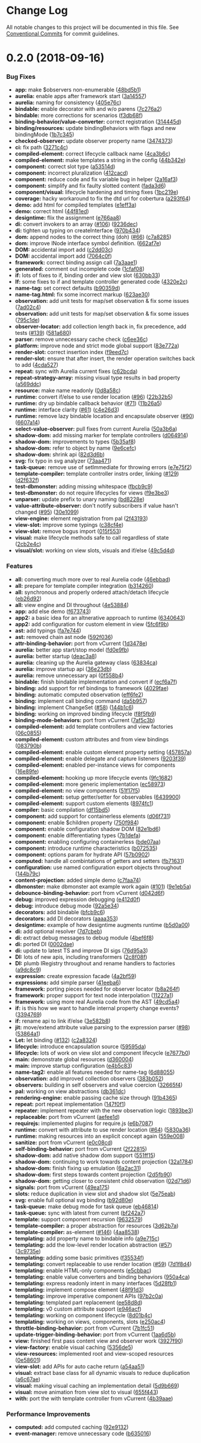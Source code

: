 # Change Log

All notable changes to this project will be documented in this file.
See [Conventional Commits](https://conventionalcommits.org) for commit guidelines.

<a name="0.2.0"></a>
# 0.2.0 (2018-09-16)

### Bug Fixes

* **app:** make $observers non-enumerable ([48bd5b1](https://github.com/aurelia/aurelia/commit/48bd5b1))
* **aurelia:** enable apps after framework start ([3a14557](https://github.com/aurelia/aurelia/commit/3a14557))
* **aurelia:** naming for consistency ([405e76c](https://github.com/aurelia/aurelia/commit/405e76c))
* **bindable:** enable decorator with and w/o parens ([7c276a2](https://github.com/aurelia/aurelia/commit/7c276a2))
* **bindable:** more corrections for scenarios ([f3db68f](https://github.com/aurelia/aurelia/commit/f3db68f))
* **binding-behavior/value-converter:** correct registration ([314445d](https://github.com/aurelia/aurelia/commit/314445d))
* **binding/resources:** update bindingBehaviors with flags and new bindingMode ([1b7c345](https://github.com/aurelia/aurelia/commit/1b7c345))
* **checked-observer:** update observer property name ([3474373](https://github.com/aurelia/aurelia/commit/3474373))
* **ci:** fix path ([3271c4c](https://github.com/aurelia/aurelia/commit/3271c4c))
* **compiled-element:** correct lifecycle callback name ([4ca3b6c](https://github.com/aurelia/aurelia/commit/4ca3b6c))
* **compiled-element:** make templates a string in the config ([44b342e](https://github.com/aurelia/aurelia/commit/44b342e))
* **component:** correct slot type ([a53514d](https://github.com/aurelia/aurelia/commit/a53514d))
* **component:** incorrect pluralization ([412cacd](https://github.com/aurelia/aurelia/commit/412cacd))
* **component:** reduce code and fix variable bug in helper ([2a16af3](https://github.com/aurelia/aurelia/commit/2a16af3))
* **component:** simplify and fix faulty slotted content ([fada3d6](https://github.com/aurelia/aurelia/commit/fada3d6))
* **component/visual:** lifecycle hardening and timing fixes ([1bc219e](https://github.com/aurelia/aurelia/commit/1bc219e))
* **coverage:** hacky workaround to fix the dtd url for cobertura ([a293f64](https://github.com/aurelia/aurelia/commit/a293f64))
* **demo:** add html for compiled templates ([e1eff3a](https://github.com/aurelia/aurelia/commit/e1eff3a))
* **demo:** correct html ([44f81ed](https://github.com/aurelia/aurelia/commit/44f81ed))
* **designtime:** flix the assignment ([e766aa8](https://github.com/aurelia/aurelia/commit/e766aa8))
* **di:** convert invokers to an array ([#106](https://github.com/aurelia/aurelia/issues/106)) ([9236dec](https://github.com/aurelia/aurelia/commit/9236dec))
* **di:** tighten up typing on createInterface ([970b434](https://github.com/aurelia/aurelia/commit/970b434))
* **dom:** append nodes to the correct thing (doh) ([#66](https://github.com/aurelia/aurelia/issues/66)) ([c7a8285](https://github.com/aurelia/aurelia/commit/c7a8285))
* **dom:** improve INode interface symbol definition. ([662af7e](https://github.com/aurelia/aurelia/commit/662af7e))
* **DOM:** accidental import add ([c2dd03c](https://github.com/aurelia/aurelia/commit/c2dd03c))
* **DOM:** accidental import add ([7064c0f](https://github.com/aurelia/aurelia/commit/7064c0f))
* **framework:** correct binding assign call ([7a3aae1](https://github.com/aurelia/aurelia/commit/7a3aae1))
* **generated:** comment out incomplete code ([1cfaf08](https://github.com/aurelia/aurelia/commit/1cfaf08))
* **if:** lots of fixes to if, binding order and view slot ([630bb33](https://github.com/aurelia/aurelia/commit/630bb33))
* **If:** some fixes to if and template controller generated code ([4320e2c](https://github.com/aurelia/aurelia/commit/4320e2c))
* **name-tag:** set correct defaults ([b90359d](https://github.com/aurelia/aurelia/commit/b90359d))
* **name-tag.html:** fix some incorrect markup ([623ae30](https://github.com/aurelia/aurelia/commit/623ae30))
* **observation:** add unit tests for map/set observation & fix some issues ([7ad02c4](https://github.com/aurelia/aurelia/commit/7ad02c4))
* **observation:** add unit tests for map/set observation & fix some issues ([795c1de](https://github.com/aurelia/aurelia/commit/795c1de))
* **observer-locator:** add collection length back in, fix precedence, add tests ([#139](https://github.com/aurelia/aurelia/issues/139)) ([581a680](https://github.com/aurelia/aurelia/commit/581a680))
* **parser:** remove unnecessary cache check ([c6ee36c](https://github.com/aurelia/aurelia/commit/c6ee36c))
* **platform:** improve node and strict mode global support ([83e772a](https://github.com/aurelia/aurelia/commit/83e772a))
* **render-slot:** correct insertion index ([f9eed7c](https://github.com/aurelia/aurelia/commit/f9eed7c))
* **render-slot:** ensure that after insert, the render operation switches back to add ([4cda527](https://github.com/aurelia/aurelia/commit/4cda527))
* **repeat:** sync with Aurelia current fixes ([c62bcda](https://github.com/aurelia/aurelia/commit/c62bcda))
* **repeat-strategy-array:** missing visual type results in bad property ([a569ddc](https://github.com/aurelia/aurelia/commit/a569ddc))
* **resource:** make name readonly ([0d8a58c](https://github.com/aurelia/aurelia/commit/0d8a58c))
* **runtime:** convert if/else to use render location ([#96](https://github.com/aurelia/aurelia/issues/96)) ([22b32b5](https://github.com/aurelia/aurelia/commit/22b32b5))
* **runtime:** dry up bindable callback behavior ([#71](https://github.com/aurelia/aurelia/issues/71)) ([11b26a5](https://github.com/aurelia/aurelia/commit/11b26a5))
* **runtime:** interface clarity ([#61](https://github.com/aurelia/aurelia/issues/61)) ([c4e26d3](https://github.com/aurelia/aurelia/commit/c4e26d3))
* **runtime:** remove lazy bindable location and encapsulate observer ([#90](https://github.com/aurelia/aurelia/issues/90)) ([6607a14](https://github.com/aurelia/aurelia/commit/6607a14))
* **select-value-observer:** pull fixes from current Aurelia ([50a3b6a](https://github.com/aurelia/aurelia/commit/50a3b6a))
* **shadow-dom:** add missing marker for template controllers ([d064914](https://github.com/aurelia/aurelia/commit/d064914))
* **shadow-dom:** improvements to types ([5b35af8](https://github.com/aurelia/aurelia/commit/5b35af8))
* **shadow-dom:** refer to object by name ([9e6cefc](https://github.com/aurelia/aurelia/commit/9e6cefc))
* **shadow-dom:** shrink api ([82d3d6b](https://github.com/aurelia/aurelia/commit/82d3d6b))
* **svg:** fix typo in svg analyzer ([73aa471](https://github.com/aurelia/aurelia/commit/73aa471))
* **task-queue:** remove use of setImmediate for throwing errors ([e7e75f2](https://github.com/aurelia/aurelia/commit/e7e75f2))
* **template-compiler:** template controller instrs order, linking ([#129](https://github.com/aurelia/aurelia/issues/129)) ([d2f632f](https://github.com/aurelia/aurelia/commit/d2f632f))
* **test-dbmonster:** adding missing whitespace ([fbcb9c9](https://github.com/aurelia/aurelia/commit/fbcb9c9))
* **test-dbmonster:** do not require lifecycles for views ([f9e3be3](https://github.com/aurelia/aurelia/commit/f9e3be3))
* **unparser:** update prefix to unary naming ([bd8228e](https://github.com/aurelia/aurelia/commit/bd8228e))
* **value-attribute-observer:** don't notify subscribers if value hasn't changed ([#95](https://github.com/aurelia/aurelia/issues/95)) ([30e1099](https://github.com/aurelia/aurelia/commit/30e1099))
* **view-engine:** element registration from pal ([2f43193](https://github.com/aurelia/aurelia/commit/2f43193))
* **view-slot:** improve some typings ([c38cf4e](https://github.com/aurelia/aurelia/commit/c38cf4e))
* **view-slot:** remove bogus import ([015f553](https://github.com/aurelia/aurelia/commit/015f553))
* **visual:** make lifecycle methods safe to call regardless of state ([2cb2e4c](https://github.com/aurelia/aurelia/commit/2cb2e4c))
* **visual/slot:** working on view slots, visuals and if/else ([49c5d4d](https://github.com/aurelia/aurelia/commit/49c5d4d))


### Features

* **all:** converting much more over to real Aurelia code ([46ebbad](https://github.com/aurelia/aurelia/commit/46ebbad))
* **all:** prepare for template compiler integration ([b314260](https://github.com/aurelia/aurelia/commit/b314260))
* **all:** synchronous and properly ordered attach/detach lifecycle ([eb26d92](https://github.com/aurelia/aurelia/commit/eb26d92))
* **all:** view engine and DI throughout ([4e53884](https://github.com/aurelia/aurelia/commit/4e53884))
* **app:** add else demo ([f673743](https://github.com/aurelia/aurelia/commit/f673743))
* **app2:** a basic idea for an altnerative approach to runtime ([6340643](https://github.com/aurelia/aurelia/commit/6340643))
* **app2:** add configuration for custom element in view ([5fc6f9b](https://github.com/aurelia/aurelia/commit/5fc6f9b))
* **ast:** add typings ([fa7e744](https://github.com/aurelia/aurelia/commit/fa7e744))
* **ast:** removed chain ast node ([592f036](https://github.com/aurelia/aurelia/commit/592f036))
* **attr-binding-behavior:** port from vCurrent ([1d3478e](https://github.com/aurelia/aurelia/commit/1d3478e))
* **aurelia:** better app start/stop model ([fd0e9fb](https://github.com/aurelia/aurelia/commit/fd0e9fb))
* **aurelia:** better startup ([deac3a8](https://github.com/aurelia/aurelia/commit/deac3a8))
* **aurelia:** cleaning up the Aurelia gateway class ([63834ca](https://github.com/aurelia/aurelia/commit/63834ca))
* **aurelia:** improve startup api ([36e23db](https://github.com/aurelia/aurelia/commit/36e23db))
* **aurelia:** remove unnecessary api ([0f558b4](https://github.com/aurelia/aurelia/commit/0f558b4))
* **bindable:** finish bindable implementation and convert if ([ecf6a7f](https://github.com/aurelia/aurelia/commit/ecf6a7f))
* **binding:** add support for ref bindings to framework ([4029fae](https://github.com/aurelia/aurelia/commit/4029fae))
* **binding:** automatic computed observation ([eff6fe2](https://github.com/aurelia/aurelia/commit/eff6fe2))
* **binding:** implement call binding command ([da5b957](https://github.com/aurelia/aurelia/commit/da5b957))
* **binding:** implement ChangeSet ([#58](https://github.com/aurelia/aurelia/issues/58)) ([144b1c6](https://github.com/aurelia/aurelia/commit/144b1c6))
* **binding:** working on improved binding lifecycle ([f8f5fb9](https://github.com/aurelia/aurelia/commit/f8f5fb9))
* **binding-mode-behaviors:** port from vCurrent ([7af5c3b](https://github.com/aurelia/aurelia/commit/7af5c3b))
* **compiled-element:** add template controllers and view factories ([06c0855](https://github.com/aurelia/aurelia/commit/06c0855))
* **compiled-element:** custom attributes and from view bindings ([083790b](https://github.com/aurelia/aurelia/commit/083790b))
* **compiled-element:** enable custom element property setting ([457857a](https://github.com/aurelia/aurelia/commit/457857a))
* **compiled-element:** enable delegate and capture listeners ([9203f39](https://github.com/aurelia/aurelia/commit/9203f39))
* **compiled-element:** enabled per-instance views for components ([16e89fe](https://github.com/aurelia/aurelia/commit/16e89fe))
* **compiled-element:** hooking up more lifecycle events ([9fc1682](https://github.com/aurelia/aurelia/commit/9fc1682))
* **compiled-element:** more generic implementation ([ec58973](https://github.com/aurelia/aurelia/commit/ec58973))
* **compiled-element:** no view components ([51f17f5](https://github.com/aurelia/aurelia/commit/51f17f5))
* **compiled-element:** setup getter/setter for observables ([6439900](https://github.com/aurelia/aurelia/commit/6439900))
* **compiled-element:** support custom elements ([8974fc1](https://github.com/aurelia/aurelia/commit/8974fc1))
* **compiler:** basic compilation ([df15bd5](https://github.com/aurelia/aurelia/commit/df15bd5))
* **component:** add support for containerless elements ([d06f731](https://github.com/aurelia/aurelia/commit/d06f731))
* **component:** enable $children property ([750f984](https://github.com/aurelia/aurelia/commit/750f984))
* **component:** enable configuration shadow DOM ([82e1bd6](https://github.com/aurelia/aurelia/commit/82e1bd6))
* **component:** enable differentiating types ([7b1defa](https://github.com/aurelia/aurelia/commit/7b1defa))
* **component:** enabling configuring containerless ([bde07aa](https://github.com/aurelia/aurelia/commit/bde07aa))
* **component:** introduce runtime characteristics ([b072535](https://github.com/aurelia/aurelia/commit/b072535))
* **component:** options param for hydrate API ([57b0902](https://github.com/aurelia/aurelia/commit/57b0902))
* **computed:** handle all combintations of getters and setters ([fb71631](https://github.com/aurelia/aurelia/commit/fb71631))
* **configuration:** use named configuration export objects throughout ([144b79c](https://github.com/aurelia/aurelia/commit/144b79c))
* **content-projection:** added simple demo ([c7faa74](https://github.com/aurelia/aurelia/commit/c7faa74))
* **dbmonster:** make dbmonster aot example work again ([#101](https://github.com/aurelia/aurelia/issues/101)) ([9e1eb5a](https://github.com/aurelia/aurelia/commit/9e1eb5a))
* **debounce-binding-behavior:** port from vCurrent ([d042d6f](https://github.com/aurelia/aurelia/commit/d042d6f))
* **debug:** improved expression debugging ([e412d0f](https://github.com/aurelia/aurelia/commit/e412d0f))
* **debug:** introduce debug mode ([92a5e34](https://github.com/aurelia/aurelia/commit/92a5e34))
* **decorators:** add bindable ([bfcb9c6](https://github.com/aurelia/aurelia/commit/bfcb9c6))
* **decorators:** add DI decorators ([aaaa353](https://github.com/aurelia/aurelia/commit/aaaa353))
* **designtime:** example of how designtime augments runtime ([b5d0a00](https://github.com/aurelia/aurelia/commit/b5d0a00))
* **di:** add optional resolver ([7d7cbeb](https://github.com/aurelia/aurelia/commit/7d7cbeb))
* **di:** extract debug messages to debug module ([4bef6f8](https://github.com/aurelia/aurelia/commit/4bef6f8))
* **di:** ported DI ([0002dae](https://github.com/aurelia/aurelia/commit/0002dae))
* **di:** update to latest TS and improve DI sigs ([76d95a3](https://github.com/aurelia/aurelia/commit/76d95a3))
* **DI:** lots of new apis, including transformers ([2c8f08f](https://github.com/aurelia/aurelia/commit/2c8f08f))
* **DI:** plumb IRegistry throughout and rename handlers to factories ([a9dc8c9](https://github.com/aurelia/aurelia/commit/a9dc8c9))
* **expression:** create expression facade ([4a2bf59](https://github.com/aurelia/aurelia/commit/4a2bf59))
* **expressions:** add simple parser ([41eeba6](https://github.com/aurelia/aurelia/commit/41eeba6))
* **framework:** porting pieces needed for observer locator ([b8a264f](https://github.com/aurelia/aurelia/commit/b8a264f))
* **framework:** proper support for text node interpolation ([11227a1](https://github.com/aurelia/aurelia/commit/11227a1))
* **framework:** using more real Aurelia code from the AST ([49cd5a4](https://github.com/aurelia/aurelia/commit/49cd5a4))
* **if:** is this how we want to handle internal property change events? ([3394769](https://github.com/aurelia/aurelia/commit/3394769))
* **if:** rename api to link if/else ([3e582b8](https://github.com/aurelia/aurelia/commit/3e582b8))
* **jit:** move/extend attribute value parsing to the expression parser ([#98](https://github.com/aurelia/aurelia/issues/98)) ([53864a1](https://github.com/aurelia/aurelia/commit/53864a1))
* **Let:** let binding ([#132](https://github.com/aurelia/aurelia/issues/132)) ([c2a8324](https://github.com/aurelia/aurelia/commit/c2a8324))
* **lifecycle:** introduce encapsulation source ([59595da](https://github.com/aurelia/aurelia/commit/59595da))
* **lifecycle:** lots of work on view slot and component lifecycle ([e7677b0](https://github.com/aurelia/aurelia/commit/e7677b0))
* **main:** demonstrate global resources ([d360004](https://github.com/aurelia/aurelia/commit/d360004))
* **main:** improve startup configuration ([e4b5c83](https://github.com/aurelia/aurelia/commit/e4b5c83))
* **name-tag2:** enable all features needed for name-tag ([6d88055](https://github.com/aurelia/aurelia/commit/6d88055))
* **observation:** add improved collection observers ([383b052](https://github.com/aurelia/aurelia/commit/383b052))
* **observers:** building in self observers and value coercion ([32665f4](https://github.com/aurelia/aurelia/commit/32665f4))
* **pal:** working on view abstractions ([db361dc](https://github.com/aurelia/aurelia/commit/db361dc))
* **rendering-engine:** enable passing cache size through ([91b4365](https://github.com/aurelia/aurelia/commit/91b4365))
* **repeat:** port repeat implementation ([147f0f1](https://github.com/aurelia/aurelia/commit/147f0f1))
* **repeater:** implement repeater with the new observation logic ([1893be3](https://github.com/aurelia/aurelia/commit/1893be3))
* **replaceable:** port from vCurrent ([aefee1d](https://github.com/aurelia/aurelia/commit/aefee1d))
* **requirejs:** implemented plugins for require.js ([e6b7087](https://github.com/aurelia/aurelia/commit/e6b7087))
* **runtime:** convert with attribute to use render location ([#64](https://github.com/aurelia/aurelia/issues/64)) ([5830a36](https://github.com/aurelia/aurelia/commit/5830a36))
* **runtime:** making resources into an explicit concept again ([559e008](https://github.com/aurelia/aurelia/commit/559e008))
* **sanitize:** port from vCurrent ([e0c08cd](https://github.com/aurelia/aurelia/commit/e0c08cd))
* **self-binding-behavior:** port from vCurrent ([2f22815](https://github.com/aurelia/aurelia/commit/2f22815))
* **shadow-dom:** add native shadow dom support ([551ff15](https://github.com/aurelia/aurelia/commit/551ff15))
* **shadow-dom:** continuing to work towards content projection ([32a1784](https://github.com/aurelia/aurelia/commit/32a1784))
* **shadow-dom:** finish fixing up emulation ([6a2ac31](https://github.com/aurelia/aurelia/commit/6a2ac31))
* **shadow-dom:** first steps towards content projection ([2d5fb90](https://github.com/aurelia/aurelia/commit/2d5fb90))
* **shadow-dom:** getting closer to consistent child observation ([02d71d6](https://github.com/aurelia/aurelia/commit/02d71d6))
* **signals:** port from vCurrent ([49ea175](https://github.com/aurelia/aurelia/commit/49ea175))
* **slots:** reduce duplication in view slot and shadow slot ([5e75eab](https://github.com/aurelia/aurelia/commit/5e75eab))
* **svg:** enable full optional svg binding ([b92d80e](https://github.com/aurelia/aurelia/commit/b92d80e))
* **task-queue:** make debug mode for task queue ([eb46814](https://github.com/aurelia/aurelia/commit/eb46814))
* **task-queue:** sync with latest from current ([bf242a7](https://github.com/aurelia/aurelia/commit/bf242a7))
* **template:** support component recursion ([9632579](https://github.com/aurelia/aurelia/commit/9632579))
* **template-compiler:** a proper abstraction for resources ([3d62b7a](https://github.com/aurelia/aurelia/commit/3d62b7a))
* **template-compiler:** as-element ([#146](https://github.com/aurelia/aurelia/issues/146)) ([4aa8538](https://github.com/aurelia/aurelia/commit/4aa8538))
* **templating:** add property name to bindable info ([a9e715c](https://github.com/aurelia/aurelia/commit/a9e715c))
* **templating:** add the low-level render location abstraction ([#57](https://github.com/aurelia/aurelia/issues/57)) ([3c9735e](https://github.com/aurelia/aurelia/commit/3c9735e))
* **templating:** adding some basic primitives ([f35534f](https://github.com/aurelia/aurelia/commit/f35534f))
* **templating:** convert replaceable to use render location ([#59](https://github.com/aurelia/aurelia/issues/59)) ([7d1f8d4](https://github.com/aurelia/aurelia/commit/7d1f8d4))
* **templating:** enable HTML-only components ([e5cbbac](https://github.com/aurelia/aurelia/commit/e5cbbac))
* **templating:** enable value converters and binding behaviors ([950a4ca](https://github.com/aurelia/aurelia/commit/950a4ca))
* **templating:** express readonly intent in many interfaces ([5d28fb1](https://github.com/aurelia/aurelia/commit/5d28fb1))
* **templating:** implement compose element ([48f91d3](https://github.com/aurelia/aurelia/commit/48f91d3))
* **templating:** improve imperative component APIs ([97b2c0a](https://github.com/aurelia/aurelia/commit/97b2c0a))
* **templating:** templated part replacement ([ee58d8d](https://github.com/aurelia/aurelia/commit/ee58d8d))
* **templating:** v0 custom attribute support ([e946acf](https://github.com/aurelia/aurelia/commit/e946acf))
* **templating:** working on component lifecycle ([8d01b4c](https://github.com/aurelia/aurelia/commit/8d01b4c))
* **templating:** working on views, components, slots ([e250ac4](https://github.com/aurelia/aurelia/commit/e250ac4))
* **throttle-binding-behavior:** port from vCurrent ([7b1fc51](https://github.com/aurelia/aurelia/commit/7b1fc51))
* **update-trigger-binding-behavior:** port from vCurrent ([1aa6d5b](https://github.com/aurelia/aurelia/commit/1aa6d5b))
* **view:** finished first pass content view and observer work ([3927f90](https://github.com/aurelia/aurelia/commit/3927f90))
* **view-factory:** enable visual caching ([5356de5](https://github.com/aurelia/aurelia/commit/5356de5))
* **view-resources:** implemented root and view-scoped resources ([0e58601](https://github.com/aurelia/aurelia/commit/0e58601))
* **view-slot:** add APIs for auto cache return ([a54aa51](https://github.com/aurelia/aurelia/commit/a54aa51))
* **visual:** extract base class for all dynamic visuals to reduce duplication ([a6c67ae](https://github.com/aurelia/aurelia/commit/a6c67ae))
* **visual:** making visual caching an implementation detail ([5d9b669](https://github.com/aurelia/aurelia/commit/5d9b669))
* **visual:** move animation from view slot to visual ([655f443](https://github.com/aurelia/aurelia/commit/655f443))
* **with:** port the with template controller from vCurrent ([4b39aae](https://github.com/aurelia/aurelia/commit/4b39aae))


### Performance Improvements

* **computed:** add computed caching ([92e9132](https://github.com/aurelia/aurelia/commit/92e9132))
* **event-manager:** remove unnecessary code ([b635016](https://github.com/aurelia/aurelia/commit/b635016))
